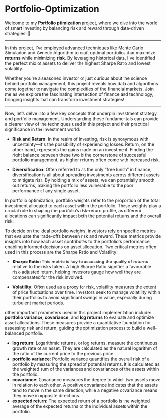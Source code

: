 # Portfolio-Optimization
Welcome to my **Portfolio ptimization** project, where we dive into the world of smart investing by balancing risk and reward through data-driven strategies! 🎯
***
In this project, I’ve employed advanced techniques like Monte Carlo Simulation and Genetic Algorithm to craft optimal portfolios that maximize **returns** while minimizing **risk**. By leveraging historical data, I've identified the perfect mix of assets to deliver the highest Sharpe Ratio and lowest volatility.

Whether you're a seasoned investor or just curious about the science behind portfolio management, this project reveals how data and algorithms come together to navigate the complexities of the financial markets. Join me as we explore the fascinating intersection of finance and technology, bringing insights that can transform investment strategies!
***
Now, let’s delve into a few key concepts that underpin investment strategy and portfolio management. Understanding these fundamentals can provide a clearer view of the techniques used in this project and their practical significance in the investment world:

*  **Risk and Return**: In the realm of investing, risk is synonymous with uncertainty—it's the possibility of experiencing losses. Return, on the other hand, represents the gains made on an investment. Finding the right balance between these two is the cornerstone of successful portfolio management, as higher returns often come with increased risk.

* **Diversification**: Often referred to as the only “free lunch” in finance, diversification is all about spreading investments across different assets to mitigate risk. By holding a mix of assets, we can potentially smooth out returns, making the portfolio less vulnerable to the poor performance of any single asset.

In portfolio optimization, portfolio weights refer to the proportion of the total investment allocated to each asset within the portfolio. These weights play a crucial role in shaping the portfolio’s risk-return profile, as different allocations can significantly impact both the potential returns and the overall risk.

To decide on the ideal portfolio weights, investors rely on specific metrics that evaluate the trade-offs between risk and reward. These metrics provide insights into how each asset contributes to the portfolio's performance, enabling informed decisions on asset allocation. Two critical metrics often used in this process are the Sharpe Ratio and Volatility:

* **Sharpe Ratio**: This metric is key to assessing the quality of returns relative to the risks taken. A high Sharpe Ratio signifies a favourable risk-adjusted return, helping investors gauge how well they are compensated for the risk involved.

* **Volatility**: Often used as a proxy for risk, volatility measures the extent of price fluctuations over time. Investors seek to manage volatility within their portfolios to avoid significant swings in value, especially during turbulent market periods.

other important parameters used in this project implementation include:
**portfolio variance**, **covariance**, and **log returns** to evaluate and optimize asset allocations. These measures provide a quantitative foundation for assessing risk and return, guiding the optimization process to build a well-balanced portfolio.

* **log return**: Logarithmic returns, or log returns, measure the continuous growth rate of an asset. They are calculated as the natural logarithm of the ratio of the current price to the previous price.
* **portfolio variance**: Portfolio variance quantifies the overall risk of a portfolio by measuring the spread of potential returns. It is calculated as the weighted sum of the variances and covariances of the assets within the portfolio.
* **covariance**: Covariance measures the degree to which two assets move in relation to each other. A positive covariance indicates that the assets tend to move in the same direction, while a negative covariance means they move in opposite directions.
* **expected return**: The expected return of a portfolio is the weighted average of the expected returns of the individual assets within the portfolio.




  


